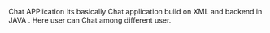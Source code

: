 Chat APPlication
Its basically Chat application build on XML and backend in JAVA . Here user can Chat among different user.
